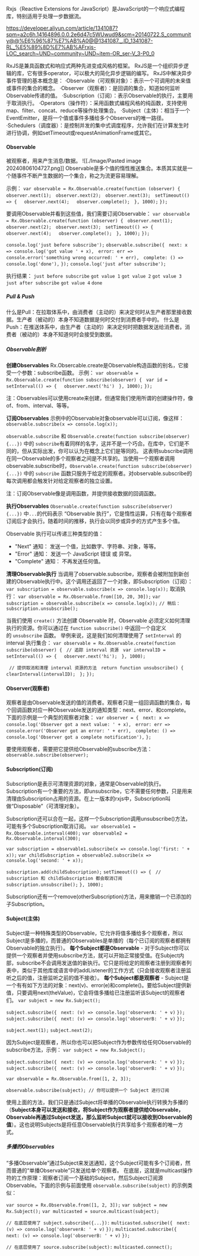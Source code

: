 
Rxjs（Reactive Extensions for JavaScript）是JavaScript的一个响应式编程库，特别适用于处理一步数据流。

https://developer.aliyun.com/article/1341087?spm=a2c6h.14164896.0.0.2e6d47c5WUwud9&scm=20140722.S_community@@%E6%96%87%E7%AB%A0@@1341087._.ID_1341087-RL_%E5%89%8D%E7%AB%AFrxjs-LOC_search~UND~community~UND~item-OR_ser-V_3-P0_0

RxJS是兼具函数式和响应式两种先进变成风格的框架。
RxJS是一个组织异步逻辑的库，它有很多operator，可以极大的简化异步逻辑的编写。
RxJS中解决异步事件管理的基本概念是：
·Observable（可观察对象）：表示一个可调用的未来值或事件的集合的概念。
·Observer（观察者）：是回调的集合，知道如何监听Observable传递的值。
·Subscription（订阅）：表示Observable的执行，主要用于取消执行。
·Operators（操作符）：采用函数式编程风格的纯函数，支持使用map、filter、concat、reduce等操作处理集合。
·Subject（主体）：相当于一个EventEmitter，是将一个值或事件多播给多个Observers的唯一路径。
·Schedulers（调度器）：是控制并发的集中式调度程序，允许我们在计算发生时进行协调，例如setTimeout或requestAnimationFrame或其它。

#### Observable
被观察者，用来产生消息/数据。
![[./Image/Pasted image 20240806104727.png]]
Observable是多个值的惰性推送集合。本质其实就是一个随事件不断产生数据的一个集合，称之为流更容易理解。

示例：
`var observable = Rx.Observable.create(function (observer) {`
  `observer.next(1);`
  `observer.next(2);`
  `observer.next(3);`
  `setTimeout(() => {`
    `observer.next(4);`
    `observer.complete();`
  `}, 1000);`
`});`

要调用Observable并看到这些值，我们需要订阅Observable：
`var observable = Rx.Observable.create(function (observer) {`
  `observer.next(1);`
  `observer.next(2);`
  `observer.next(3);`
  `setTimeout(() => {`
    `observer.next(4);`
    `observer.complete();`
  `}, 1000);`
`});`
  
`console.log('just before subscribe');`
`observable.subscribe({`
  `next: x => console.log('got value ' + x),`
  `error: err => console.error('something wrong occurred: ' + err),`
  `complete: () => console.log('done'),`
`});`
`console.log('just after subscribe');`

执行结果：
`just before subscribe`
`got value 1`
`got value 2`
`got value 3`
`just after subscribe`
`got value 4`
`done`

##### Pull & Push
什么是Pull：在拉取体系中，由消费者（主动的）来决定何时从生产者那里接收数据。生产者（被动的）本身不知道数据是何时交付到消费者手中的。
什么是Push：在推送体系中，由生产者（主动的）来决定何时把数据发送给消费者。消费者（被动的）本身不知道何时会接受到数据。

##### Observable剖析

**创建Observables**
Rx.Obsercable.create是Observable构造函数的别名，它接受一个参数：subscribe函数。
示例：
`var observable = Rx.Observable.create(function subscribe(observer) {`
  `var id = setInterval(() => {`
    `observer.next('hi')`
  `}, 1000);`
`});`

注：Observables可以使用create来创建，但通常我们使用所谓的创建操作符，像of、from、interval、等等。

**订阅Observables**
示例中的Observable对象observable可以订阅，像这样：
`observable.subscribe(x => console.log(x));`

`observable.subscribe` 和 `Observable.create(function subscribe(observer) {...})` 中的 `subscribe`有着同样的名字，这并不是一个巧合。在库中，它们是不同的，但从实际出发，你可以认为在概念上它们是等同的。
这表明subscribe调用在同一Observable的多个观察者之间是不共享的。当使用一个观察者调用observable.subscribe时，`Observable.create(function subscribe(observer) {...})` 中的 `subscribe` 函数只服务于给定的观察者。对observable.subscribe的每次调用都会触发针对给定观察者的独立设置。

注：订阅Observable像是调用函数，并提供接收数据的回调函数。

**执行Observables**
`Observable.create(function subscribe(observer) {...})` 中`...`的代码表示 “Observable 执行”，它是惰性运算，只有在每个观察者订阅后才会执行。随着时间的推移，执行会以同步或异步的方式产生多个值。

Observable 执行可以传递三种类型的值：
- "Next" 通知： 发送一个值，比如数字、字符串、对象，等等。
- "Error" 通知： 发送一个 JavaScript 错误 或 异常。
- "Complete" 通知： 不再发送任何值。

**清理Observable执行**
当调用了observable.subscribe，观察者会被附加到新创建的Observable执行中。这个调用还返回了一个对象，即Subscription（订阅）：
`var subscription = observable.subscribe(x => console.log(x));`
取消执行：
`var observable = Rx.Observable.from([10, 20, 30]);` 
`var subscription = observable.subscribe(x => console.log(x));` 
`// 稍后：` 
`subscription.unsubscribe();`

当我们使用 `create()` 方法创建 Observable 时，Observable 必须定义如何清理执行的资源。你可以通过在 `function subscribe()` 中返回一个自定义的 `unsubscribe` 函数。
举例来说，这是我们如何清理使用了 `setInterval` 的 interval 执行集合：
`var observable = Rx.Observable.create(function subscribe(observer) {`
  `// 追踪 interval 资源`
  `var intervalID = setInterval(() => {`
    `observer.next('hi');`
  `}, 1000);`

  `// 提供取消和清理 interval 资源的方法`
  `return function unsubscribe() {`
    `clearInterval(intervalID);`
  `};`
`});`

#### Observer(观察者)
观察者是由Observable发送的值的消费者。观察者只是一组回调函数的集合，每个回调函数对应一种Observable发送的通知类型：next、error、和complete。下面的示例是一个典型的观察者对象：
`var observer = {`
  `next: x => console.log('Observer got a next value: ' + x),`
  `error: err => console.error('Observer got an error: ' + err),`
  `complete: () => console.log('Observer got a complete notification'),`
`};`

要使用观察者，需要把它提供给Observable的subscribe方法：
`observable.subscribe(observer);`

#### Subscription(订阅)
Subscription是表示可清理资源的对象，通常是Observable的执行。Subscription有一个重要的方法，即unsubscribe，它不需要任何参数，只是用来清理由Subscription占用的资源。在上一版本的rxjs中，Subscription叫做“Disposable”（可清理对象）。

Subscription还可以合在一起，这样一个Subscription调用unsubscribe()方法，可能有多个Subscription取消订阅。
`var observable1 = Rx.Observable.interval(400);`
`var observable2 = Rx.Observable.interval(300);`
  
`var subscription = observable1.subscribe(x => console.log('first: ' + x));`
`var childSubscription = observable2.subscribe(x => console.log('second: ' + x));`

`subscription.add(childSubscription);`
`setTimeout(() => {`
  `// subscription 和 childSubscription 都会取消订阅`
  `subscription.unsubscribe();`
`}, 1000);`

Subscription还有一个remove(otherSubscription)方法，用来撤销一个已添加的子Subscription。

#### Subject(主体)
Subject是一种特殊类型的Observable，它允许将值多播给多个观察者，所以Subject是多播的，而普通的Observables是单播的（每个已订阅的观察者都拥有Observable的独立执行）。
**每个Subject都是Observable** - 对于Subject你可以提供一个观察者并使用subscribe方法，就可以开始正常接受值。在Subject内部，subscribe不会调用发送值的新执行。它只是将给定的观察者注册到观察者列表中，类似于其他库或语言中的addListener的工作方式（只会接收观察者注册监听之后的值，注册监听之前的值不接收）。
**每个Subject都是观察者** - Subject是一个有有如下方法的对象：next(v)、error(e)和complete()。要给Subject提供新值，只要调用next(theValue)，它会将值多播给已注册监听该Subject的观察者们。
`var subject = new Rx.Subject();`

`subject.subscribe({`
  `next: (v) => console.log('observerA: ' + v)`
`});`
`subject.subscribe({`
  `next: (v) => console.log('observerB: ' + v)`
`});`

`subject.next(1);`
`subject.next(2);`

因为Subject是观察者，所以你也可以把Subject作为参数传给任何Observable的subscribe方法，示例：
`var subject = new Rx.Subject();`

`subject.subscribe({`
  `next: (v) => console.log('observerA: ' + v)`
`});`
`subject.subscribe({`
  `next: (v) => console.log('observerB: ' + v)`
`});`
  
`var observable = Rx.Observable.from([1, 2, 3]);`
  
`observable.subscribe(subject); // 你可以提供一个 Subject 进行订阅`

使用上面的方法，我们只是通过Subject将单播的Observable执行转换为多播的（**Subject本身可以发送和接收，将Subject作为观察者提供给Observable，Observable再通过Subject发送，那么监听Subject就可以接收到Observable的值**）。这也说明Subjects是将任意Observable执行共享给多个观察者的唯一方式。

##### 多播的Observables
“多播Observable”通过Subject来发送通知，这个Subject可能有多个订阅者，然而普通的“单播Observable”只发送给单个观察者。
在底层，这就是multicast操作符的工作原理：观察者订阅一个基础的Subject，然后Subject订阅源Observable。下面的示例与前面使用 `observable.subscribe(subject)` 的示例类似：

`var source = Rx.Observable.from([1, 2, 3]);`
`var subject = new Rx.Subject();`
`var multicasted = source.multicast(subject);`
  
`// 在底层使用了 subject.subscribe({...}):`
`multicasted.subscribe({`
  `next: (v) => console.log('observerA: ' + v)`
`});`
`multicasted.subscribe({`
  `next: (v) => console.log('observerB: ' + v)`
`});`
  
`// 在底层使用了 source.subscribe(subject):`
`multicasted.connect();`
